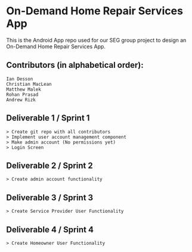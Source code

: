 #  On-Demand Home Repair Services App
This is the Android App repo used for our SEG group project to design an On-Demand Home Repair Services App.

## Contributors (in alphabetical order):
```
Ian Desson
Christian MacLean
Matthew Malek
Rohan Prasad
Andrew Rizk
```
## Deliverable 1 / Sprint 1
```
> Create git repo with all contributors
> Implement user account management component
> Make admin account (No permissions yet)
> Login Screen
```
## Deliverable 2 / Sprint 2
```
> Create admin account functionality
```
## Deliverable 3 / Sprint 3
```
> Create Service Provider User Functionality
```
## Deliverable 4 / Sprint 4
```
> Create Homeowner User Functionality
```

